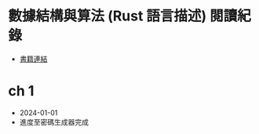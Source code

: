 # 數據結構與算法 (Rust 語言描述) 閱讀紀錄
* [書籍連結](https://www.tenlong.com.tw/products/9787115611680)

# ch 1
* 2024-01-01
* 進度至密碼生成器完成
